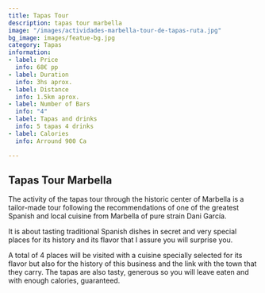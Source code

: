 ```yaml
---
title: Tapas Tour
description: tapas tour marbella
image: "/images/actividades-marbella-tour-de-tapas-ruta.jpg"
bg_image: images/featue-bg.jpg
category: Tapas
information:
- label: Price
  info: 68€ pp
- label: Duration
  info: 3hs aprox.
- label: Distance
  info: 1.5km aprox.
- label: Number of Bars
  info: "4"
- label: Tapas and drinks
  info: 5 tapas 4 drinks
- label: Calories
  info: Arround 900 Ca

---
```

## Tapas Tour Marbella

The activity of the tapas tour through the historic center of Marbella is a tailor-made tour following the recommendations of one of the greatest Spanish and local cuisine from Marbella of pure strain Dani García.

It is about tasting traditional Spanish dishes in secret and very special places for its history and its flavor that I assure you will surprise you.

A total of 4 places will be visited with a cuisine specially selected for its flavor but also for the history of this business and the link with the town that they carry. The tapas are also tasty, generous so you will leave eaten and with enough calories, guaranteed.